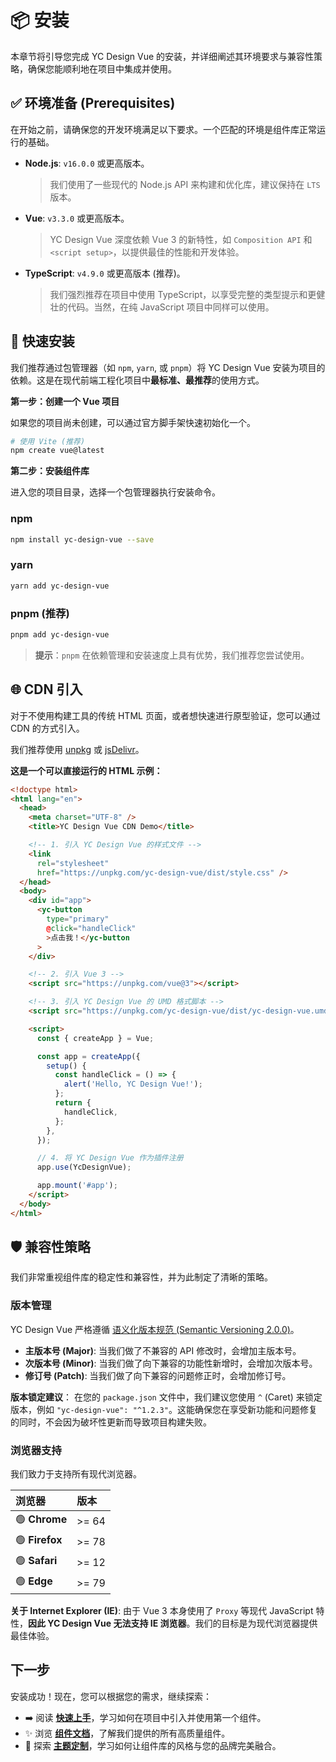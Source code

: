 # 📦 安装

本章节将引导您完成 YC Design Vue 的安装，并详细阐述其环境要求与兼容性策略，确保您能顺利地在项目中集成并使用。

## ✅ 环境准备 (Prerequisites)

在开始之前，请确保您的开发环境满足以下要求。一个匹配的环境是组件库正常运行的基础。

- **Node.js**: `v16.0.0` 或更高版本。

  > 我们使用了一些现代的 Node.js API 来构建和优化库，建议保持在 `LTS` 版本。

- **Vue**: `v3.3.0` 或更高版本。

  > YC Design Vue 深度依赖 Vue 3 的新特性，如 `Composition API` 和 `<script setup>`，以提供最佳的性能和开发体验。

- **TypeScript**: `v4.9.0` 或更高版本 (推荐)。
  > 我们强烈推荐在项目中使用 TypeScript，以享受完整的类型提示和更健壮的代码。当然，在纯 JavaScript 项目中同样可以使用。

## 🚀 快速安装

我们推荐通过包管理器（如 `npm`, `yarn`, 或 `pnpm`）将 YC Design Vue 安装为项目的依赖。这是在现代前端工程化项目中**最标准、最推荐**的使用方式。

**第一步：创建一个 Vue 项目**

如果您的项目尚未创建，可以通过官方脚手架快速初始化一个。

```bash
# 使用 Vite (推荐)
npm create vue@latest
```

**第二步：安装组件库**

进入您的项目目录，选择一个包管理器执行安装命令。

### npm

```bash
npm install yc-design-vue --save
```

### yarn

```bash
yarn add yc-design-vue
```

### pnpm (推荐)

```bash
pnpm add yc-design-vue
```

> **提示**：`pnpm` 在依赖管理和安装速度上具有优势，我们推荐您尝试使用。

## 🌐 CDN 引入

对于不使用构建工具的传统 HTML 页面，或者想快速进行原型验证，您可以通过 CDN 的方式引入。

我们推荐使用 [unpkg](https://unpkg.com/) 或 [jsDelivr](https://www.jsdelivr.com/)。

**这是一个可以直接运行的 HTML 示例：**

```html
<!doctype html>
<html lang="en">
  <head>
    <meta charset="UTF-8" />
    <title>YC Design Vue CDN Demo</title>

    <!-- 1. 引入 YC Design Vue 的样式文件 -->
    <link
      rel="stylesheet"
      href="https://unpkg.com/yc-design-vue/dist/style.css" />
  </head>
  <body>
    <div id="app">
      <yc-button
        type="primary"
        @click="handleClick"
        >点击我！</yc-button
      >
    </div>

    <!-- 2. 引入 Vue 3 -->
    <script src="https://unpkg.com/vue@3"></script>

    <!-- 3. 引入 YC Design Vue 的 UMD 格式脚本 -->
    <script src="https://unpkg.com/yc-design-vue/dist/yc-design-vue.umd.js"></script>

    <script>
      const { createApp } = Vue;

      const app = createApp({
        setup() {
          const handleClick = () => {
            alert('Hello, YC Design Vue!');
          };
          return {
            handleClick,
          };
        },
      });

      // 4. 将 YC Design Vue 作为插件注册
      app.use(YcDesignVue);

      app.mount('#app');
    </script>
  </body>
</html>
```

## 🛡️ 兼容性策略

我们非常重视组件库的稳定性和兼容性，并为此制定了清晰的策略。

### 版本管理

YC Design Vue 严格遵循 [语义化版本规范 (Semantic Versioning 2.0.0)](https://semver.org/lang/zh-CN/)。

- **主版本号 (Major)**: 当我们做了不兼容的 API 修改时，会增加主版本号。
- **次版本号 (Minor)**: 当我们做了向下兼容的功能性新增时，会增加次版本号。
- **修订号 (Patch)**: 当我们做了向下兼容的问题修正时，会增加修订号。

**版本锁定建议**：
在您的 `package.json` 文件中，我们建议您使用 `^` (Caret) 来锁定版本，例如 `"yc-design-vue": "^1.2.3"`。这能确保您在享受新功能和问题修复的同时，不会因为破坏性更新而导致项目构建失败。

### 浏览器支持

我们致力于支持所有现代浏览器。

| 浏览器         | 版本  |
| :------------- | :---- |
| 🟢 **Chrome**  | >= 64 |
| 🟢 **Firefox** | >= 78 |
| 🟢 **Safari**  | >= 12 |
| 🟢 **Edge**    | >= 79 |

**关于 Internet Explorer (IE)**:
由于 Vue 3 本身使用了 `Proxy` 等现代 JavaScript 特性，**因此 YC Design Vue 无法支持 IE 浏览器**。我们的目标是为现代浏览器提供最佳体验。

## 下一步

安装成功！现在，您可以根据您的需求，继续探索：

- ➡️ 阅读 **[快速上手](/guide/)**，学习如何在项目中引入并使用第一个组件。
- ✨ 浏览 **[组件文档](/components/button/index.md)**，了解我们提供的所有高质量组件。
- 🎨 探索 **[主题定制](/guide/theme)**，学习如何让组件库的风格与您的品牌完美融合。
